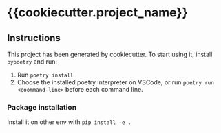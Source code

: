 # {{cookiecutter.project_name}}

## Instructions

This project has been generated by cookiecutter. To start using it, install `pypoetry` and run:

1. Run `poetry install`
2. Choose the installed poetry interpreter on VSCode, or run `poetry run <coommand-line>` before each command line.

### Package installation
Install it on other env with `pip install -e .`